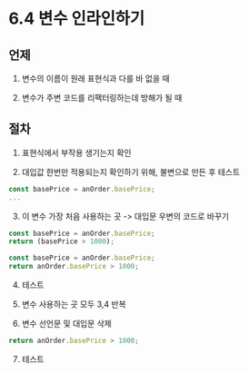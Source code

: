 # 6.4 변수 인라인하기

## 언제

1) 변수의 이름이 원래 표현식과 다를 바 없을 때

2) 변수가 주변 코드를 리팩터링하는데 방해가 될 때

## 절차

1) 표현식에서 부작용 생기는지 확인

2) 대입값 한번만 적용되는지 확인하기 위해, 불변으로 만든 후 테스트

```javascript
const basePrice = anOrder.basePrice;
...
```

3) 이 변수 가장 처음 사용하는 곳 -> 대입문 우변의 코드로 바꾸기

```javascript
const basePrice = anOrder.basePrice;
return (basePrice > 1000);
```

```javascript
const basePrice = anOrder.basePrice;
return anOrder.basePrice > 1000;
```

4) 테스트

5) 변수 사용하는 곳 모두 3,4 반복

6) 변수 선언문 및 대입문 삭제

```javascript
return anOrder.basePrice > 1000;
```

7) 테스트
